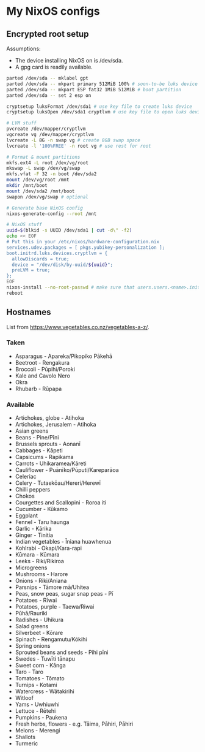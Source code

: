 # My NixOS configs

## Encrypted root setup

Assumptions:

- The device installing NixOS on is /dev/sda.
- A gpg card is readily available.

```bash
parted /dev/sda -- mklabel gpt
parted /dev/sda -- mkpart primary 512MiB 100% # soon-to-be luks device
parted /dev/sda -- mkpart ESP fat32 1MiB 512MiB # boot partition
parted /dev/sda -- set 2 esp on

cryptsetup luksFormat /dev/sda1 # use key file to create luks device
cryptsetup luksOpen /dev/sda1 cryptlvm # use key file to open luks device

# LVM stuff
pvcreate /dev/mapper/cryptlvm
vgcreate vg /dev/mapper/cryptlvm
lvcreate -L 8G -n swap vg # create 8GB swap space
lvcreate -l '100%FREE' -n root vg # use rest for root

# Format & mount partitions
mkfs.ext4 -L root /dev/vg/root
mkswap -L swap /dev/vg/swap
mkfs.vfat -F 32 -n boot /dev/sda2
mount /dev/vg/root /mnt
mkdir /mnt/boot
mount /dev/sda2 /mnt/boot
swapon /dev/vg/swap # optional

# Generate base NixOS config
nixos-generate-config --root /mnt

# NixOS stuff
uuid=$(blkid -s UUID /dev/sda1 | cut -d\" -f2)
echo << EOF
# Put this in your /etc/nixos/hardware-configuration.nix
services.udev.packages = [ pkgs.yubikey-personalization ];
boot.initrd.luks.devices.cryptlvm = {
  allowDiscards = true;
  device = "/dev/disk/by-uuid/${uuid}";
  preLVM = true;
};
EOF
nixos-install --no-root-passwd # make sure that users.users.<name>.initialPassword is set!
reboot
```

## Hostnames

List from https://www.vegetables.co.nz/vegetables-a-z/.

### Taken

- Asparagus - Apareka/Pikopiko Pākehā
- Beetroot - Rengakura
- Broccoli - Pūpihi/Poroki
- Kale and Cavolo Nero
- Okra
- Rhubarb - Rūpapa

### Available

- Artichokes, globe - Atihoka
- Artichokes, Jerusalem - Atihoka
- Asian greens
- Beans - Pine/Pīni
- Brussels sprouts - Aonanī
- Cabbages - Kāpeti
- Capsicums - Rapikama
- Carrots - Uhikaramea/Kāreti
- Cauliflower - Puānīko/Pūputi/Kareparāoa
- Celeriac
- Celery - Tutaekōau/Hereri/Herewī
- Chilli peppers
- Chokos
- Courgettes and Scallopini - Roroa iti
- Cucumber - Kūkamo
- Eggplant
- Fennel - Taru haunga
- Garlic - Kārika
- Ginger - Tinitia
- Indian vegetables - Īniana huawhenua
- Kohlrabi - Okapi/Kara-rapi
- Kūmara - Kūmara
- Leeks - Riki/Rikiroa
- Microgreens
- Mushrooms - Harore
- Onions - Riki/Aniana
- Parsnips - Tāmore mā/Uhitea
- Peas, snow peas, sugar snap peas - Pī
- Potatoes - Rīwai
- Potatoes, purple - Taewa/Riwai
- Pūhā/Rauriki
- Radishes - Uhikura
- Salad greens
- Silverbeet - Kōrare
- Spinach - Rengamutu/Kōkihi
- Spring onions
- Sprouted beans and seeds - Pihi pīni
- Swedes - Tuwīti tānapu
- Sweet corn - Kānga
- Taro - Taro
- Tomatoes - Tōmato
- Turnips - Kotami
- Watercress - Wātakirihi
- Witloof
- Yams - Uwhiuwhi
- Lettuce - Rētehi
- Pumpkins - Paukena
- Fresh herbs, flowers - e.g. Tāima, Pāhiri, Pāhiri
- Melons - Merengi 
- Shallots
- Turmeric
